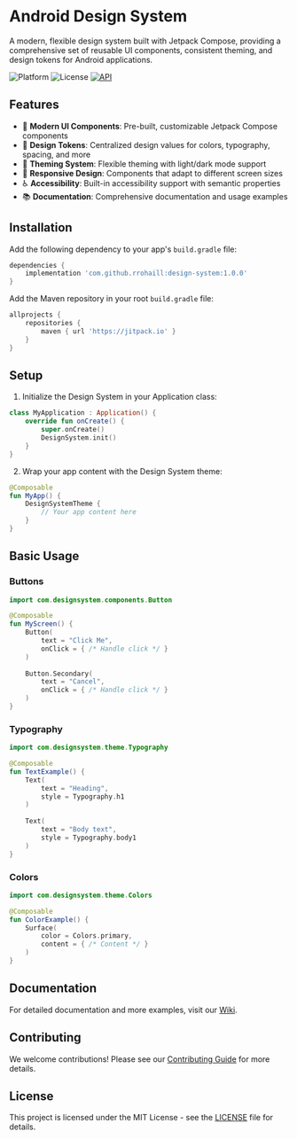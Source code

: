 # Android Design System

A modern, flexible design system built with Jetpack Compose, providing a comprehensive set of reusable UI components, consistent theming, and design tokens for Android applications.

![Platform](https://img.shields.io/badge/platform-Android-green.svg)
![License](https://img.shields.io/badge/license-MIT-blue.svg)
[![API](https://img.shields.io/badge/API-21%2B-brightgreen.svg)](https://android-arsenal.com/api?level=21)

## Features

- 🎨 **Modern UI Components**: Pre-built, customizable Jetpack Compose components
- 🎯 **Design Tokens**: Centralized design values for colors, typography, spacing, and more
- 🌈 **Theming System**: Flexible theming with light/dark mode support
- 📱 **Responsive Design**: Components that adapt to different screen sizes
- ♿ **Accessibility**: Built-in accessibility support with semantic properties
- 📚 **Documentation**: Comprehensive documentation and usage examples

## Installation

Add the following dependency to your app's `build.gradle` file:

```gradle
dependencies {
    implementation 'com.github.rrohaill:design-system:1.0.0'
}
```

Add the Maven repository in your root `build.gradle` file:

```gradle
allprojects {
    repositories {
        maven { url 'https://jitpack.io' }
    }
}
```

## Setup

1. Initialize the Design System in your Application class:

```kotlin
class MyApplication : Application() {
    override fun onCreate() {
        super.onCreate()
        DesignSystem.init()
    }
}
```

2. Wrap your app content with the Design System theme:

```kotlin
@Composable
fun MyApp() {
    DesignSystemTheme {
        // Your app content here
    }
}
```

## Basic Usage

### Buttons

```kotlin
import com.designsystem.components.Button

@Composable
fun MyScreen() {
    Button(
        text = "Click Me",
        onClick = { /* Handle click */ }
    )
    
    Button.Secondary(
        text = "Cancel",
        onClick = { /* Handle click */ }
    )
}
```

### Typography

```kotlin
import com.designsystem.theme.Typography

@Composable
fun TextExample() {
    Text(
        text = "Heading",
        style = Typography.h1
    )
    
    Text(
        text = "Body text",
        style = Typography.body1
    )
}
```

### Colors

```kotlin
import com.designsystem.theme.Colors

@Composable
fun ColorExample() {
    Surface(
        color = Colors.primary,
        content = { /* Content */ }
    )
}
```

## Documentation

For detailed documentation and more examples, visit our [Wiki](https://github.com/rrohaill/Design-System/wiki).

## Contributing

We welcome contributions! Please see our [Contributing Guide](CONTRIBUTING.md) for more details.

## License

This project is licensed under the MIT License - see the [LICENSE](LICENSE) file for details.

